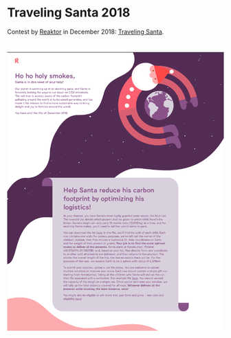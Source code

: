 # Traveling Santa 2018
Contest by [Reaktor](http://www.reaktor.com) in December 2018: [Traveling Santa](https://traveling-santa.reaktor.com).
#
![The Task](./reaktor-santa-task.png) 
#

